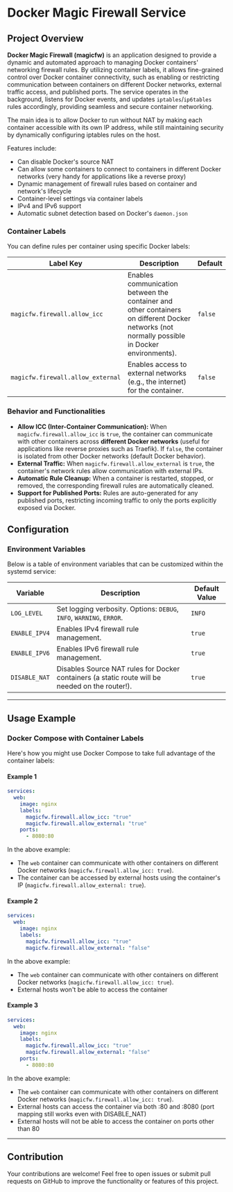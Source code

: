# Docker Magic Firewall Service

## Project Overview

**Docker Magic Firewall (magicfw)** is an application designed to provide a dynamic and automated approach to managing Docker containers' networking firewall rules. By utilizing container labels, it allows fine-grained control over Docker container connectivity, such as enabling or restricting communication between containers on different Docker networks, external traffic access, and published ports. The service operates in the background, listens for Docker events, and updates `iptables`/`ip6tables` rules accordingly, providing seamless and secure container networking.

The main idea is to allow Docker to run without NAT by making each container accessible with its own IP address, while still maintaining security by dynamically configuring iptables rules on the host.

Features include:
- Can disable Docker's source NAT
- Can allow some containers to connect to containers in different Docker networks (very handy for applications like a reverse proxy)
- Dynamic management of firewall rules based on container and network's lifecycle
- Container-level settings via container labels
- IPv4 and IPv6 support
- Automatic subnet detection based on Docker's `daemon.json`

### Container Labels
You can define rules per container using specific Docker labels:

| **Label Key**                          | **Description**                                                                                                                               | **Default** |
|----------------------------------------|-----------------------------------------------------------------------------------------------------------------------------------------------|-------------|
| `magicfw.firewall.allow_icc`           | Enables communication between the container and other containers on different Docker networks (not normally possible in Docker environments). | `false`     |
| `magicfw.firewall.allow_external`      | Enables access to external networks (e.g., the internet) for the container.                                                                   | `false`     |

### Behavior and Functionalities
- **Allow ICC (Inter-Container Communication):** When `magicfw.firewall.allow_icc` is `true`, the container can communicate with other containers across **different Docker networks** (useful for applications like reverse proxies such as Traefik). If `false`, the container is isolated from other Docker networks (default Docker behavior).
- **External Traffic:** When `magicfw.firewall.allow_external` is `true`, the container's network rules allow communication with external IPs.
- **Automatic Rule Cleanup:** When a container is restarted, stopped, or removed, the corresponding firewall rules are automatically cleaned.
- **Support for Published Ports:** Rules are auto-generated for any published ports, restricting incoming traffic to only the ports explicitly exposed via Docker.

## Configuration

### Environment Variables

Below is a table of environment variables that can be customized within the systemd service:

| **Variable**      | **Description**                                                                                         | **Default Value** |
|--------------------|---------------------------------------------------------------------------------------------------------|-------------------|
| `LOG_LEVEL`        | Set logging verbosity. Options: `DEBUG`, `INFO`, `WARNING`, `ERROR`.                                    | `INFO`            |
| `ENABLE_IPV4`      | Enables IPv4 firewall rule management.                                                                  | `true`            |
| `ENABLE_IPV6`      | Enables IPv6 firewall rule management.                                                                  | `true`            |
| `DISABLE_NAT`      | Disables Source NAT rules for Docker containers (a static route will be needed on the router!).         | `true`            |

---

## Usage Example

### Docker Compose with Container Labels
Here's how you might use Docker Compose to take full advantage of the container labels:

#### Example 1
```yaml
services:
  web:
    image: nginx
    labels:
      magicfw.firewall.allow_icc: "true"
      magicfw.firewall.allow_external: "true"
    ports:
      - 8080:80
```

In the above example:
- The `web` container can communicate with other containers on different Docker networks (`magicfw.firewall.allow_icc: true`).
- The container can be accessed by external hosts using the container's IP (`magicfw.firewall.allow_external: true`).

#### Example 2
```yaml
services:
  web:
    image: nginx
    labels:
      magicfw.firewall.allow_icc: "true"
      magicfw.firewall.allow_external: "false"
```

In the above example:
- The `web` container can communicate with other containers on different Docker networks (`magicfw.firewall.allow_icc: true`).
- External hosts won't be able to access the container

#### Example 3
```yaml
services:
  web:
    image: nginx
    labels:
      magicfw.firewall.allow_icc: "true"
      magicfw.firewall.allow_external: "false"
    ports:
      - 8080:80
```

In the above example:
- The `web` container can communicate with other containers on different Docker networks (`magicfw.firewall.allow_icc: true`).
- External hosts can access the container via both <container IP>:80 and <host IP>:8080 (port mapping still works even with DISABLE_NAT)
- External hosts will not be able to access the container on ports other than 80

---

## Contribution

Your contributions are welcome! Feel free to open issues or submit pull requests on GitHub to improve the functionality or features of this project.